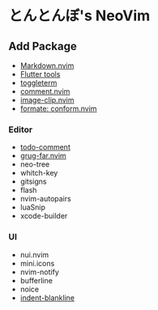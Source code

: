 # とんとんぼ's NeoVim

## Add Package

- [Markdown.nvim](https://github.com/MeanderingProgrammer/markdown.nvim)
- [Flutter tools](https://github.com/akinsho/flutter-tools.nvim)
- [toggleterm](https://github.com/akinsho/toggleterm.nvim)
- [comment.nvim](https://github.com/numToStr/Comment.nvim)
- [image-clip.nvim](https://github.com/HakonHarnes/img-clip.nvim)
- [formate: conform.nvim](https://github.com/stevearc/conform.nvim)

### Editor

- [todo-comment](https://github.com/folke/todo-comments.nvim)
- [grug-far.nvim](https://github.com/MagicDuck/grug-far.nvim)
- neo-tree
- whitch-key
- gitsigns
- flash
- nvim-autopairs
- luaSnip
- xcode-builder

### UI

- nui.nvim
- mini.icons
- nvim-notify
- bufferline
- noice
- [indent-blankline](https://github.com/lukas-reineke/indent-blankline.nvim)
